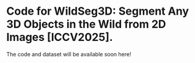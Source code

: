 # Code for WildSeg3D: Segment Any 3D Objects in the Wild from 2D Images [ICCV2025].
The code and dataset will be available soon here!
